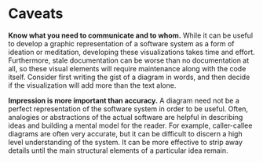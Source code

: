 # Caveats

**Know what you need to communicate and to whom.**
While it can be useful to develop a graphic representation of a software system as a form
of ideation or meditation, developing these visualizations takes time and effort.
Furthermore, stale documentation can be worse than no documentation at all, so these visual
elements will require maintenance along with the code itself.
Consider first writing the gist of a diagram in words, and then decide if the visualization
will add more than the text alone.

**Impression is more important than accuracy.**
A diagram need not be a perfect representation of the software system in order to be useful.
Often, analogies or abstractions of the actual software are helpful in describing ideas
and building a mental model for the reader.
For example, caller-callee diagrams are often very accurate, but it can be difficult to
discern a high level understanding of the system.
It can be more effective to strip away details until the main structural elements of
a particular idea remain.
